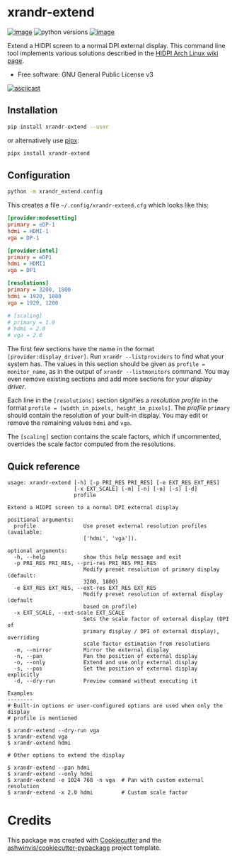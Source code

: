 xrandr-extend
=============


[![image](https://img.shields.io/pypi/v/xrandr_extend.svg)](https://pypi.python.org/pypi/xrandr_extend)
![python versions](https://img.shields.io/pypi/pyversions/xrandr-extend.svg)
[![image](https://img.shields.io/travis/ashwinvis/xrandr-extend.svg)](https://travis-ci.org/ashwinvis/xrandr-extend)

Extend a HIDPI screen to a normal DPI external display. This command line tool
implements various solutions described in the [HIDPI Arch Linux wiki
page](https://wiki.archlinux.org/index.php/HiDPI#Multiple_displays).

* Free software: GNU General Public License v3

[![asciicast](https://asciinema.org/a/mauTEQ1eHLajl2TiF0ZEH5k3X.svg)](https://asciinema.org/a/mauTEQ1eHLajl2TiF0ZEH5k3X)

## Installation

```sh
pip install xrandr-extend --user
```

or alternatively use [pipx](https://pipxproject.github.io/pipx/docs/):

```sh
pipx install xrandr-extend
```

## Configuration
```sh
python -m xrandr_extend.config
```
This creates a file `~/.config/xrandr-extend.cfg` which looks like this:

```ini
[provider:modesetting]
primary = eDP-1
hdmi = HDMI-1
vga = DP-1

[provider:intel]
primary = eDP1
hdmi = HDMI1
vga = DP1

[resolutions]
primary = 3200, 1800
hdmi = 1920, 1080
vga = 1920, 1200

# [scaling]
# primary = 1.0
# hdmi = 2.0
# vga = 2.0
```

The first few sections have the name in the format `[provider:display_driver]`.
Run `xrandr --listproviders` to find what your system has. The values in this
section should be given as `profile = monitor_name`, as in the output of
`xrandr --listmonitors` command. You may even remove existing sections and
add more sections for your *display driver*.

Each line in the `[resolutions]` section signifies a *resolution profile* in
the format `profile = [width_in_pixels, height_in_pixels]`.  The *profile*
`primary` should contain the resolution of your built-in display.  You may edit
or remove the remaining values `hdmi` and `vga`.

The `[scaling]` section contains the scale factors, which if uncommented,
overrides the scale factor computed from the resolutions.

## Quick reference

```console
usage: xrandr-extend [-h] [-p PRI_RES PRI_RES] [-e EXT_RES EXT_RES]
                     [-x EXT_SCALE] [-m] [-n] [-o] [-s] [-d]
                     profile

Extend a HIDPI screen to a normal DPI external display

positional arguments:
  profile               Use preset external resolution profiles (available:
                        ['hdmi', 'vga']).

optional arguments:
  -h, --help            show this help message and exit
  -p PRI_RES PRI_RES, --pri-res PRI_RES PRI_RES
                        Modify preset resolution of primary display (default:
                        3200, 1800)
  -e EXT_RES EXT_RES, --ext-res EXT_RES EXT_RES
                        Modify preset resolution of external display (default
                        based on profile)
  -x EXT_SCALE, --ext-scale EXT_SCALE
                        Sets the scale factor of external display (DPI of
                        primary display / DPI of external display), overriding
                        scale factor estimation from resolutions
  -m, --mirror          Mirror the external display
  -n, --pan             Pan the position of external display
  -o, --only            Extend and use only external display
  -s, --pos             Set the position of external display explicitly
  -d, --dry-run         Preview command without executing it

Examples
--------
# Built-in options or user-configured options are used when only the display
# profile is mentioned

$ xrandr-extend --dry-run vga
$ xrandr-extend vga
$ xrandr-extend hdmi

# Other options to extend the display

$ xrandr-extend --pan hdmi
$ xrandr-extend --only hdmi
$ xrandr-extend -e 1024 768 -n vga  # Pan with custom external resolution
$ xrandr-extend -x 2.0 hdmi         # Custom scale factor
```

# Credits

This package was created with
[Cookiecutter](https://github.com/audreyr/cookiecutter) and the
[ashwinvis/cookiecutter-pypackage](https://github.com/ashwinvis/cookiecutter-pypackage)
project template.
